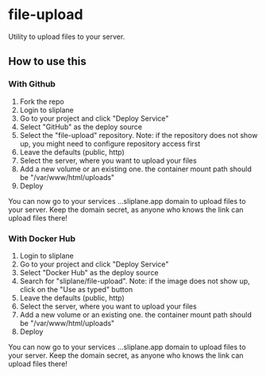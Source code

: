 # file-upload

Utility to upload files to your server.

## How to use this

### With Github

1. Fork the repo
2. Login to sliplane
3. Go to your project and click "Deploy Service"
4. Select "GitHub" as the deploy source
5. Select the "file-upload" repository. Note: if the repository does not show up, you might need to configure repository access first
6. Leave the defaults (public, http)
7. Select the server, where you want to upload your files
9. Add a new volume or an existing one. the container mount path should be "/var/www/html/uploads"
10. Deploy

You can now go to your services ...sliplane.app domain to upload files to your server. Keep the domain secret, as anyone who knows the link can upload files there!

### With Docker Hub

1. Login to sliplane
2. Go to your project and click "Deploy Service"
3. Select "Docker Hub" as the deploy source
4. Search for "sliplane/file-upload". Note: if the image does not show up, click on the "Use as typed" button
5. Leave the defaults (public, http)
6. Select the server, where you want to upload your files
7. Add a new volume or an existing one. the container mount path should be "/var/www/html/uploads"
8. Deploy

You can now go to your services ...sliplane.app domain to upload files to your server. Keep the domain secret, as anyone who knows the link can upload files there!
